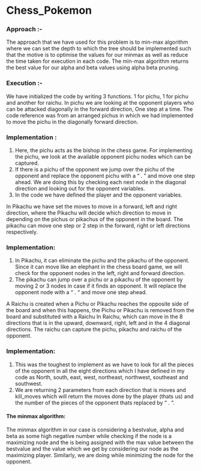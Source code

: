 # Chess_Pokemon
### Approach :- 
The approach that we have used for this problem is to min-max algorithm where we can set the depth to which the tree should be implemented such that the motive is to optimise the values for our minmax as well as reduce the time taken for execution in each code. The min-max algorithm returns the best value for our alpha and beta values using alpha beta pruning.

### Execution  :-
We have initialized the code by writing 3 functions. 1 for pichu, 1 for pichu and another for raichu. In pichu we are looking at the opponent players who can be attacked diagonally in the forward direction, One step at a time. The code reference was from an arranged pichus in which we had implemented to move the pichu in the diagonally forward direction. 

### Implementation :
1) Here, the pichu acts as the bishop in the chess game. For implementing the pichu, we look at the available opponent pichu nodes which can be captured. 
2) If there is a pichu of the opponent we jump over the pichu of the opponent and replace the opponent pichu with a “ . ” and move one step ahead. We are doing this by checking each next node in the diagonal direction and looking out for the opponent variables. 
3) In the code we have defined the player and the opponent variables. 

In Pikachu we have set the moves to move in a forward, left and right direction, where the Pikachu will decide which direction to move in depending on the pichus or pikachus of the opponent in the board. The pikachu can move one step or 2 step in the forward, right or left directions respectively.

### Implementation:
1) In Pikachu, it can eliminate the pichu and the pikachu of the opponent. Since it can move like an elephant in the chess board game, we will check for the opponent nodes in the left, right and forward direction. 
2) The pikachu can jump over a pichu or a pikachu of the opponent by moving 2 or 3 nodes in case if it finds an opponent. It will replace the opponent node with a “ . “ and move one step ahead.

A Raichu is created when a Pichu or Pikachu reaches the opposite side of the board and when this happens, the Pichu or Pikachu is removed from the board and substituted with a Raichu  In Raichu, which can move in the 8 directions that is in the upward, downward, right, left and in the 4 diagonal directions. The raichu can capture the pichu, pikachu and raichu of the opponent.

### Implementation:
1) This was the toughest to implement as we have to look for all the pieces of the opponent in all the eight directions which I have defined in my code as North, south, east, west, northeast, northwest, southeast and southwest. 
2) We are returning 2 parameters from each direction that is moves and kill_moves which will return the moves done by the player (thats us) and the number of the pieces of the opponent thats replaced by “ . “.

#### The minmax algorithm:
The minmax algorithm in our case is considering a bestvalue, alpha and beta as some high negative number while checking if the node is a maximizing node and the is being assigned with the max value between the bestvalue and the value which we get by considering our node as the maximizing player. Similarly, we are doing while minimizing the node for the opponent.